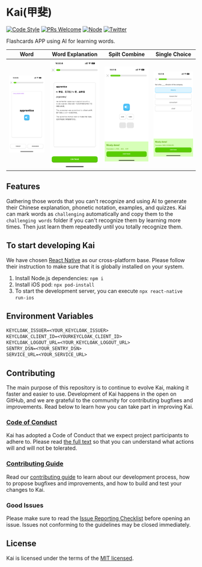 # Kai(甲斐)

[![Code Style](https://img.shields.io/badge/code%20style-prettier-green)](https://prettier.io/)
[![PRs Welcome](https://img.shields.io/badge/PRs-welcome-green.svg)](https://github.com/YanceyOfficial/kai-monorepo/pulls)
[![Node](https://img.shields.io/badge/Node.js-%3E%3D18.19.0-green.svg)](https://nodejs.org/en/)
[![Twitter](https://img.shields.io/badge/Twitter-Connect-brightgreen?logo=twitter)](https://twitter/YanceyOfficial)

Flashcards APP using AI for learning words.

| Word                            | Word Explanation                                        | Spilt Combine                                               | Single Choice                                               |
| ------------------------------- | ------------------------------------------------------- | ----------------------------------------------------------- | ----------------------------------------------------------- |
| ![word](./screenshots/word.PNG) | ![word_explanation](./screenshots/word_explanation.PNG) | ![quiz_spilt_combine](./screenshots/quiz_spilt_combine.PNG) | ![quiz_single_choice](./screenshots/quiz_single_choice.PNG) |

## Features

Gathering those words that you can't recognize and using AI to generate their Chinese explanation, phonetic notation, examples, and quizzes. Kai can mark words as `challenging` automatically and copy them to the `challenging words` folder if you can't recognize them by learning more times. Then just learn them repeatedly until you totally recognize them.

## To start developing Kai

We have chosen [React Native](https://reactnative.dev/) as our cross-platform base. Please follow their instruction to make sure that it is globally installed on your system.

1. Install Node.js dependencies: `npm i`
2. Install iOS pod: `npx pod-install`
3. To start the development server, you can execute `npx react-native run-ios`

## Environment Variables

```dash
KEYCLOAK_ISSUER=<YOUR_KEYCLOAK_ISSUER>
KEYCLOAK_CLIENT_ID=<YOURKEYCLOAK_CLIENT_ID>
KEYCLOAK_LOGOUT_URL=<YOUR_KEYCLOAK_LOGOUT_URL>
SENTRY_DSN=<YOUR_SENTRY_DSN>
SERVICE_URL=<YOUR_SERVICE_URL>
```

## Contributing

The main purpose of this repository is to continue to evolve Kai, making it faster and easier to use. Development of Kai happens in the open on GitHub, and we are grateful to the community for contributing bugfixes and improvements. Read below to learn how you can take part in improving Kai.

### [Code of Conduct](./CODE_OF_CONDUCT.md)

Kai has adopted a Code of Conduct that we expect project participants to adhere to. Please read [the full text](./CODE_OF_CONDUCT.md) so that you can understand what actions will and will not be tolerated.

### [Contributing Guide](./CONTRIBUTING.md)

Read our [contributing guide](./CONTRIBUTING.md) to learn about our development process, how to propose bugfixes and improvements, and how to build and test your changes to Kai.

### Good Issues

Please make sure to read the [Issue Reporting Checklist](./.github/ISSUE_TEMPLATE/bug_report.md) before opening an issue. Issues not conforming to the guidelines may be closed immediately.

## License

Kai is licensed under the terms of the [MIT licensed](https://opensource.org/licenses/MIT).
